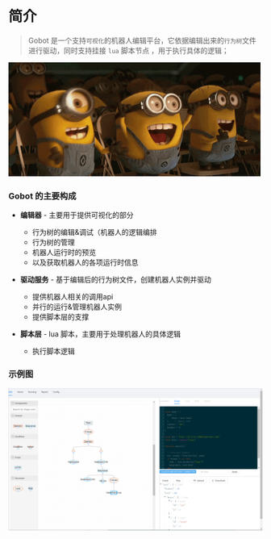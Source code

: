 # 简介

> Gobot 是一个支持`可视化`的机器人编辑平台，它依据编辑出来的`行为树`文件进行驱动，同时支持挂接 `lua` 脚本节点 ，用于执行具体的逻辑；

![img](../res/R.gif)

### Gobot 的主要构成
* **编辑器** - 主要用于提供可视化的部分
  * 行为树的编辑&调试（机器人的逻辑编排
  * 行为树的管理
  * 机器人运行时的预览
  * 以及获取机器人的各项运行时信息


* **驱动服务** - 基于编辑后的行为树文件，创建机器人实例并驱动
  * 提供机器人相关的调用api
  * 并行的运行&管理机器人实例
  * 提供脚本层的支撑


* **脚本层** - lua 脚本，主要用于处理机器人的具体逻辑
  * 执行脚本逻辑



### 示例图
![img](../res/preview.png)